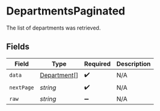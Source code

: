 # DepartmentsPaginated

The list of departments was retrieved.


## Fields

| Field                                             | Type                                              | Required                                          | Description                                       |
| ------------------------------------------------- | ------------------------------------------------- | ------------------------------------------------- | ------------------------------------------------- |
| `data`                                            | [Department](../../models/shared/department.md)[] | :heavy_check_mark:                                | N/A                                               |
| `nextPage`                                        | *string*                                          | :heavy_check_mark:                                | N/A                                               |
| `raw`                                             | *string*                                          | :heavy_minus_sign:                                | N/A                                               |